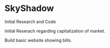# SkyShadow
Initial Research and Code

Initial Reserach regarding capitalization of market.

Build basic website showing bills.
